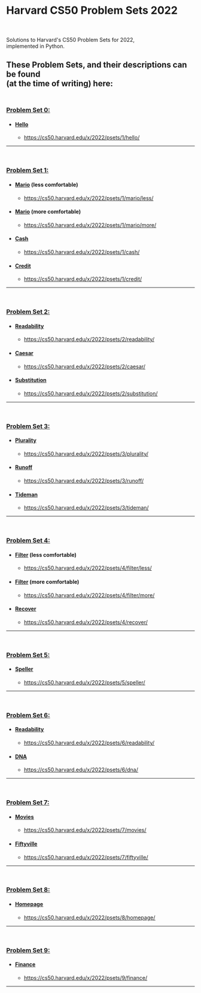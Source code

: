 # Harvard CS50 Problem Sets 2022 <br><br>

Solutions to Harvard's CS50 Problem Sets for 2022,<br>
implemented in Python.<br>

These Problem Sets, and their descriptions can be found<br>
(at the time of writing) here: <br><br>
---

### <u>**Problem Set 0:**</u><br>
* #### <u>Hello</u><br>
    * <https://cs50.harvard.edu/x/2022/psets/1/hello/> 
      <br>
---
<br>

### <u>**Problem Set 1:**</u><br>
* #### <u>Mario</u> (less comfortable)<br>
    * <https://cs50.harvard.edu/x/2022/psets/1/mario/less/>
      <br>
* #### <u>Mario</u> (more comfortable)<br>
    * <https://cs50.harvard.edu/x/2022/psets/1/mario/more/> 
      <br>
* #### <u>Cash</u><br>
    * <https://cs50.harvard.edu/x/2022/psets/1/cash/> 
      <br>
* #### <u>Credit</u><br>
    * <https://cs50.harvard.edu/x/2022/psets/1/credit/> 
      <br>
---
<br>

### <u>**Problem Set 2:**</u><br>
* #### <u>Readability</u><br>
  * <https://cs50.harvard.edu/x/2022/psets/2/readability/> 
    <br>
* #### <u>Caesar</u><br>
  * <https://cs50.harvard.edu/x/2022/psets/2/caesar/> 
    <br>
* #### <u>Substitution</u><br>
  * <https://cs50.harvard.edu/x/2022/psets/2/substitution/> 
    <br>
---
<br>

### <u>**Problem Set 3:**</u><br>
* #### <u>Plurality</u><br>
  * <https://cs50.harvard.edu/x/2022/psets/3/plurality/> 
    <br>
* #### <u>Runoff</u><br>
  * <https://cs50.harvard.edu/x/2022/psets/3/runoff/> 
    <br>
* #### <u>Tideman</u><br>
  * <https://cs50.harvard.edu/x/2022/psets/3/tideman/> 
    <br>
---
<br>

### <u>**Problem Set 4:**</u><br>
* #### <u>Filter</u> (less comfortable)<br>
  * <https://cs50.harvard.edu/x/2022/psets/4/filter/less/> 
    <br>
* #### <u>Filter</u> (more comfortable)<br>
  * <https://cs50.harvard.edu/x/2022/psets/4/filter/more/> 
    <br>
* #### <u>Recover<br>
  * <https://cs50.harvard.edu/x/2022/psets/4/recover/>
    <br>
---
<br>

### <u>**Problem Set 5:**</u><br>
* #### <u>Speller<br>
  * <https://cs50.harvard.edu/x/2022/psets/5/speller/>
    <br>
---
<br>

### <u>**Problem Set 6:**</u><br>
* #### <u>Readability<br>
  * <https://cs50.harvard.edu/x/2022/psets/6/readability/>
    <br>
* #### <u>DNA<br>
  * <https://cs50.harvard.edu/x/2022/psets/6/dna/>
    <br>
---
<br>

### <u>**Problem Set 7:**</u><br>
* #### <u>Movies<br>
  * <https://cs50.harvard.edu/x/2022/psets/7/movies/>
    <br>
* #### <u>Fiftyville<br>
  * <https://cs50.harvard.edu/x/2022/psets/7/fiftyville/>
    <br>
---
<br>

### <u>**Problem Set 8:**</u><br>
* #### <u>Homepage<br>
  * <https://cs50.harvard.edu/x/2022/psets/8/homepage/>
    <br>
---
<br>

### <u>**Problem Set 9:**</u><br>
* #### <u>Finance<br>
  * <https://cs50.harvard.edu/x/2022/psets/9/finance/>
    <br>
---

